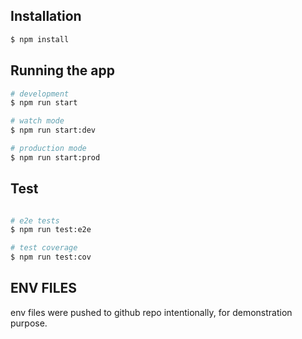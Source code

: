 ## Installation

```bash
$ npm install
```

## Running the app

```bash
# development
$ npm run start

# watch mode
$ npm run start:dev

# production mode
$ npm run start:prod
```

## Test

```bash

# e2e tests
$ npm run test:e2e

# test coverage
$ npm run test:cov
```

## ENV FILES

env files were pushed to github repo intentionally, for demonstration purpose.
